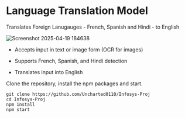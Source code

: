 # Language Translation Model

Translates Foreign Lanugauges - French, Spanish and Hindi - to English

![Screenshot 2025-04-19 184638](https://github.com/user-attachments/assets/21d1557f-7858-4e37-8e03-a79952e6056e)

- Accepts input in text or image form (OCR for images)

- Supports French, Spanish, and Hindi detection

- Translates input into English

Clone the repository, install the npm packages and start.

```
git clone https://github.com/Uncharted0110/Infosys-Proj
cd Infosys-Proj
npm install
npm start
```
